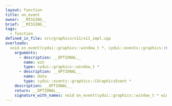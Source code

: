 ```yaml
---
layout: function
title: on_event
owner: __MISSING__
brief: __MISSING__
tags:
  - function
defined_in_file: src/graphics/x11/x11_impl.cpp
overloads:
  void on_event(cydui::graphics::window_t *, cydui::events::graphics::CGraphicsEvent *):
    arguments:
      - description: __OPTIONAL__
        name: win
        type: cydui::graphics::window_t *
      - description: __OPTIONAL__
        name: data
        type: cydui::events::graphics::CGraphicsEvent *
    description: __OPTIONAL__
    return: __OPTIONAL__
    signature_with_names: void on_event(cydui::graphics::window_t * win, cydui::events::graphics::CGraphicsEvent * data)
---
```

